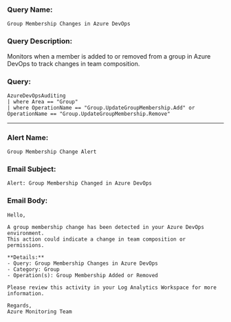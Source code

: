 ### Query Name:  
`Group Membership Changes in Azure DevOps`

### Query Description:  
Monitors when a member is added to or removed from a group in Azure DevOps to track changes in team composition.

### Query:  
```kql
AzureDevOpsAuditing
| where Area == "Group"
| where OperationName == "Group.UpdateGroupMembership.Add" or OperationName == "Group.UpdateGroupMembership.Remove"
```

---

### Alert Name:  
`Group Membership Change Alert`

### Email Subject:  
`Alert: Group Membership Changed in Azure DevOps`

### Email Body:  
```
Hello,

A group membership change has been detected in your Azure DevOps environment.  
This action could indicate a change in team composition or permissions.

**Details:**  
- Query: Group Membership Changes in Azure DevOps  
- Category: Group  
- Operation(s): Group Membership Added or Removed

Please review this activity in your Log Analytics Workspace for more information.

Regards,  
Azure Monitoring Team
```
